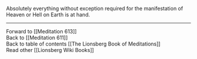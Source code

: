 Absolutely everything without exception required for the manifestation of Heaven or Hell on Earth is at hand. 

___

Forward to [[Meditation 613]]  
Back to [[Meditation 611]]  
Back to table of contents [[The Lionsberg Book of Meditations]]  
Read other [[Lionsberg Wiki Books]] 